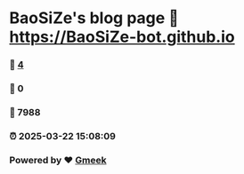 # BaoSiZe's blog page :link: https://BaoSiZe-bot.github.io 
### :page_facing_up: [4](https://BaoSiZe-bot.github.io/tag.html) 
### :speech_balloon: 0 
### :hibiscus: 7988 
### :alarm_clock: 2025-03-22 15:08:09 
### Powered by :heart: [Gmeek](https://github.com/Meekdai/Gmeek)
